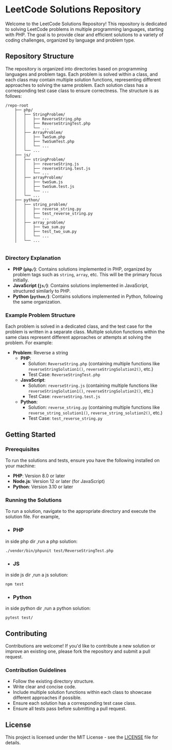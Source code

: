 # LeetCode Solutions Repository

Welcome to the LeetCode Solutions Repository! This repository is dedicated to solving LeetCode problems in multiple programming languages, starting with PHP. The goal is to provide clear and efficient solutions to a variety of coding challenges, organized by language and problem type.

## Repository Structure

The repository is organized into directories based on programming languages and problem tags. Each problem is solved within a class, and each class may contain multiple solution functions, representing different approaches to solving the same problem. Each solution class has a corresponding test case class to ensure correctness. The structure is as follows:

```angular2html
/repo-root
    ├── php/
    │   ├── StringProblem/
    │   │   ├── ReverseString.php
    │   │   ├── ReverseStringTest.php
    │   │   └── ...
    │   ├── ArrayProblem/
    │   │   ├── TwoSum.php
    │   │   ├── TwoSumTest.php
    │   │   └── ...
    │   └── ...
    ├── js/
    │   ├── stringProblem/
    │   │   ├── reverseString.js
    │   │   ├── reverseString.test.js
    │   │   └── ...
    │   ├── arrayProblem/
    │   │   ├── twoSum.js
    │   │   ├── twoSum.test.js
    │   │   └── ...
    │   └── ...
    ├── python/
    │   ├── string_problem/
    │   │   ├── reverse_string.py
    │   │   ├── test_reverse_string.py
    │   │   └── ...
    │   ├── array_problem/
    │   │   ├── two_sum.py
    │   │   ├── test_two_sum.py
    │   │   └── ...
    │   └── ...


```

### Directory Explanation

- **PHP (`php/`)**: Contains solutions implemented in PHP, organized by problem tags such as `string`, `array`, etc. This will be the primary focus initially.
- **JavaScript (`js/`)**: Contains solutions implemented in JavaScript, structured similarly to PHP.
- **Python (`python/`)**: Contains solutions implemented in Python, following the same organization.

### Example Problem Structure

Each problem is solved in a dedicated class, and the test case for the problem is written in a separate class. Multiple solution functions within the same class represent different approaches or attempts at solving the problem. For example:

- **Problem**: Reverse a string
    - **PHP**:
        - Solution: `ReverseString.php` (containing multiple functions like `reverseStringSolution1()`, `reverseStringSolution2()`, etc.)
        - Test Case: `ReverseStringTest.php`
    - **JavaScript**:
        - Solution: `reverseString.js` (containing multiple functions like `reverseStringSolution1()`, `reverseStringSolution2()`, etc.)
        - Test Case: `reverseString.test.js`
    - **Python**:
        - Solution: `reverse_string.py` (containing multiple functions like `reverse_string_solution1()`, `reverse_string_solution2()`, etc.)
        - Test Case: `test_reverse_string.py`

## Getting Started

### Prerequisites

To run the solutions and tests, ensure you have the following installed on your machine:

- **PHP**: Version 8.0 or later
- **Node.js**: Version 12 or later (for JavaScript)
- **Python**: Version 3.10 or later

### Running the Solutions

To run a solution, navigate to the appropriate directory and execute the solution file. For example, 

- ### PHP
in side php dir ,run a php solution:
````
./vendor/bin/phpunit test/ReverseStringTest.php

````
- ### JS
in side js dir ,run a js solution:
````
npm test
````

- ### Python
in side python dir ,run a python solution:
````
pytest test/
````


## Contributing

Contributions are welcome! If you'd like to contribute a new solution or improve an existing one, please fork the repository and submit a pull request.

### Contribution Guidelines

- Follow the existing directory structure.
- Write clear and concise code.
- Include multiple solution functions within each class to showcase different approaches if possible.
- Ensure each solution has a corresponding test case class.
- Ensure all tests pass before submitting a pull request.

## License

This project is licensed under the MIT License - see the [LICENSE](LICENSE) file for details.


